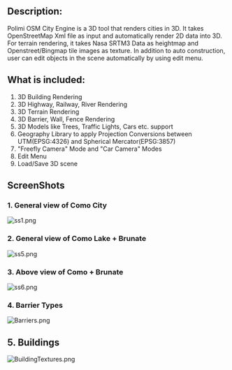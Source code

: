 ## Description: ##

Polimi OSM City Engine is a 3D tool that renders cities in 3D. It takes OpenStreetMap Xml file as input and automatically render 2D data into 3D. For terrain rendering, it takes Nasa SRTM3 Data as heightmap and Openstreet/Bingmap tile images as texture. In addition to auto construction, user can edit objects in the scene automatically by using edit menu.

## What is included: ##
1. 3D Building Rendering
2. 3D Highway, Railway, River Rendering
3. 3D Terrain Rendering
4. 3D Barrier, Wall, Fence Rendering
5. 3D Models like Trees, Traffic Lights, Cars etc. support
6. Geography Library to apply Projection Conversions between UTM(EPSG:4326) and Spherical Mercator(EPSG:3857) 
6. "Freefly Camera" Mode and  "Car Camera" Modes
7. Edit Menu
8. Load/Save 3D scene

## ScreenShots ##

### 1. General view of Como City ###
![ss1.png](https://bitbucket.org/repo/nrop7k/images/732983461-ss1.png)

### 2. General view of Como Lake + Brunate ###
![ss5.png](https://bitbucket.org/repo/nrop7k/images/3428954704-ss5.png)

### 3. Above view of Como + Brunate ###
![ss6.png](https://bitbucket.org/repo/nrop7k/images/2707091139-ss6.png)

### 4. Barrier Types ###
![Barriers.png](https://bitbucket.org/repo/nrop7k/images/3413647203-Barriers.png)

## 5. Buildings ###
![BuildingTextures.png](https://bitbucket.org/repo/nrop7k/images/3162032511-BuildingTextures.png)